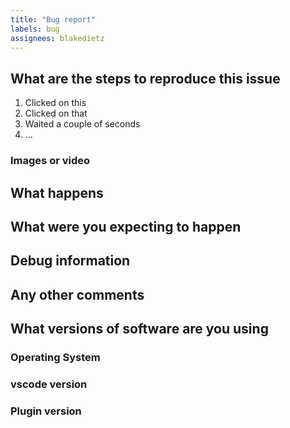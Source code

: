 ```yaml
---
title: "Bug report"
labels: bug
assignees: blakedietz
---
```


## What are the steps to reproduce this issue

1. Clicked on this
1. Clicked on that
1. Waited a couple of seconds
1. ...

### Images or video

<!-- Add any images or video of reproducing the output -->

## What happens

## What were you expecting to happen

## Debug information

<!-- If it’s long, please paste to https://ghostbin.com/ and insert the link here. -->

## Any other comments

## What versions of software are you using

### Operating System

### vscode version

### Plugin version
